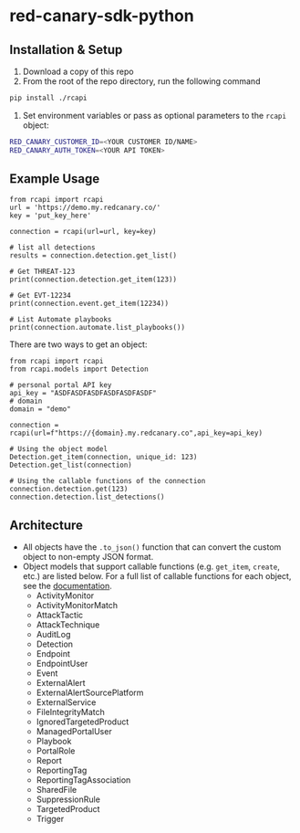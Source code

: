 # red-canary-sdk-python

## Installation & Setup

1. Download a copy of this repo
2. From the root of the repo directory, run the following command
```bash
pip install ./rcapi
```
1. Set environment variables or pass as optional parameters to the `rcapi` object:
```bash
RED_CANARY_CUSTOMER_ID=<YOUR CUSTOMER ID/NAME>
RED_CANARY_AUTH_TOKEN=<YOUR API TOKEN>
```

## Example Usage

```
from rcapi import rcapi
url = 'https://demo.my.redcanary.co/'
key = 'put_key_here'

connection = rcapi(url=url, key=key)

# list all detections
results = connection.detection.get_list()

# Get THREAT-123
print(connection.detection.get_item(123))

# Get EVT-12234
print(connection.event.get_item(12234))

# List Automate playbooks
print(connection.automate.list_playbooks())
```

There are two ways to get an object:

```
from rcapi import rcapi
from rcapi.models import Detection

# personal portal API key
api_key = "ASDFASDFASDFASDFASDFASDF"
# domain
domain = "demo"

connection = rcapi(url=f"https://{domain}.my.redcanary.co",api_key=api_key)

# Using the object model
Detection.get_item(connection, unique_id: 123)
Detection.get_list(connection)

# Using the callable functions of the connection
connection.detection.get(123)
connection.detection.list_detections()
```

## Architecture
- All objects have the `.to_json()` function that can convert the custom object to non-empty JSON format.
- Object models that support callable functions (e.g. `get_item`, `create`, etc.) are listed below. For a full list of callable functions for each object, see the [documentation](./docs/).
  - ActivityMonitor
  - ActivityMonitorMatch
  - AttackTactic
  - AttackTechnique
  - AuditLog
  - Detection
  - Endpoint
  - EndpointUser
  - Event
  - ExternalAlert
  - ExternalAlertSourcePlatform
  - ExternalService
  - FileIntegrityMatch
  - IgnoredTargetedProduct
  - ManagedPortalUser
  - Playbook
  - PortalRole
  - Report
  - ReportingTag
  - ReportingTagAssociation
  - SharedFile
  - SuppressionRule
  - TargetedProduct
  - Trigger
